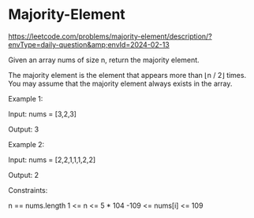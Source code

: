 # Majority-Element
https://leetcode.com/problems/majority-element/description/?envType=daily-question&amp;envId=2024-02-13

Given an array nums of size n, return the majority element.

The majority element is the element that appears more than ⌊n / 2⌋ times. You may assume that the majority element always exists in the array.

 

Example 1:

Input: nums = [3,2,3]

Output: 3

Example 2:

Input: nums = [2,2,1,1,1,2,2]

Output: 2
 

Constraints:

n == nums.length
1 <= n <= 5 * 104
-109 <= nums[i] <= 109

